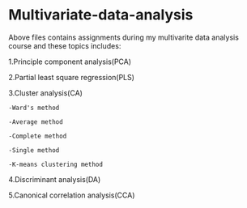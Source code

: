 # Multivariate-data-analysis
Above files contains assignments during my multivarite data analysis course and these topics includes:

1.Principle component analysis(PCA)

2.Partial least square regression(PLS)

3.Cluster analysis(CA)

    -Ward's method
    
    -Average method
    
    -Complete method
    
    -Single method
    
    -K-means clustering method
    
4.Discriminant analysis(DA)

5.Canonical correlation analysis(CCA)
